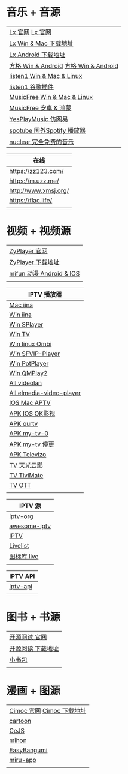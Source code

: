 # 音乐 + 音源
|                                                                              |
|------------------------------------------------------------------------------|
| [Lx 官网](https://lxmusic.toside.cn/) [Lx 官网](https://docs.lxmusic.top/)       |
| [Lx Win & Mac 下载地址](https://github.com/lyswhut/lx-music-desktop/releases)    |
| [Lx Android 下载地址](https://github.com/lyswhut/lx-music-mobile/releases)       |
| [方格 Win & Android](http://fonger.top/) [方格 Win & Android](http://morin.vin/) |
| [listen1 Win & Mac & Linux](https://github.com/listen1/listen1_desktop)      |
| [listen1 谷歌插件](https://github.com/listen1/listen1_chrome_extension)          |
| [MusicFree Win & Mac & Linux](https://github.com/maotoumao/MusicFreeDesktop) |
| [MusicFree 安卓 & 鸿蒙](https://github.com/maotoumao/MusicFree)                  |
| [YesPlayMusic 仿网易](https://github.com/qier222/YesPlayMusic)                  |
| [spotube 国外Spotify 播放器](https://github.com/KRTirtho/spotube)                 |
| [nuclear 完全免费的音乐](https://github.com/nukeop/nuclear)                         |

| 在线                   |
|----------------------|
| https://zz123.com/   |
| https://m.uzz.me/    |
| http://www.xmsj.org/ |
| https://flac.life/   |
|                      |

# 视频 + 视频源
|                                                                     |
|---------------------------------------------------------------------|
| [ZyPlayer 官网](https://github.com/Hiram-Wong/ZyPlayer)               |
| [ZyPlayer 下载地址](https://github.com/Hiram-Wong/ZyPlayer/releases)    |
| [mifun 动漫 Android & IOS](https://github.com/Carole007/midm-release) |
|                                                                     |

| IPTV 播放器                                                          |
|-------------------------------------------------------------------|
| [Mac iina](https://iina.io/)                                      |
| [Win iina](https://potplayer.org/en/index.html)                   |
| [Win SPlayer](https://github.com/imsyy/SPlayer/releases)          |
| [Win TV](https://github.com/Guovin/TV/releases)                   |
| [Win linux Ombi](https://github.com/Ombi-app/Ombi)                |
| [Win SFVIP-Player]()                                              |
| [Win PotPlayer]()                                                 |
| [Win QMPlay2]()                                                   |
| [All videolan](https://www.videolan.org/)                         |
| [All elmedia-video-player](https://www.elmedia-video-player.com/) |
| [IOS Mac APTV](https://aptv.app/home)                             |
| [APK IOS OK影视]()                                                  |
| [APK ourtv](https://github.com/andandroidor/ourtv)                |
| [APK my-tv-0](https://github.com/lizongying/my-tv-0)              |
| [APK my-tv 停更](https://github.com/lizongying/my-tv)               |
| [APK Televizo]()                                                  |
| [TV 天光云影](https://tmxk.pp.ua/)                                    |
| [TV TiviMate]()                                                   |
| [TV OTT]()                                                        |
|                                                                   |

| IPTV 源                                                   |
|----------------------------------------------------------|
| [iptv-org](https://github.com/iptv-org/iptv)             |
| [awesome-iptv](https://github.com/iptv-org/awesome-iptv) |
| [IPTV](https://github.com/joevess/IPTV)                  |
| [Livelist](https://github.com/Rivens7/Livelist)          |
| [图标库 live](https://github.com/fanmingming/live)          |
|                                                          |

| IPTV API                                       |
|------------------------------------------------|
| [iptv-api](https://github.com/Guovin/iptv-api) |
|                                                |

# 图书 + 书源
|                                                        |
|--------------------------------------------------------|
| [开源阅读 官网](https://gedoor.github.io/)                   |
| [开源阅读 下载地址](https://github.com/gedoor/legado/releases) |
| [小书包]()                                                |
|                                                        |

# 漫画 + 图源
|                                                                                                       |
|-------------------------------------------------------------------------------------------------------|
| [Cimoc 官网](https://github.com/Haleydu/Cimoc)  [Cimoc 下载地址](https://github.com/Haleydu/Cimoc/releases) |
| [cartoon](https://github.com/hongchacha/cartoon)                                                      |
| [CeJS](https://github.com/kanasimi/work_crawler)                                                      |
| [mihon](https://github.com/mihonapp/mihon)                                                            |
| [EasyBangumi](https://github.com/easybangumiorg/EasyBangumi)                                          |
| [miru-app](https://github.com/miru-project/miru-app/tree/dev)                                         |
|                                                                                                       |
